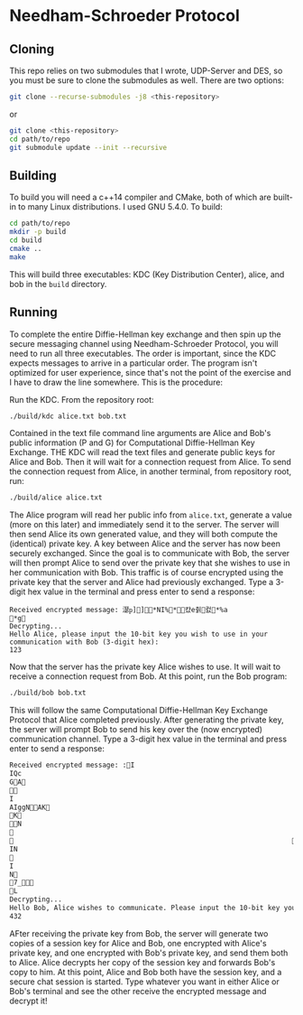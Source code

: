 # Needham-Schroeder Protocol

## Cloning
This repo relies on two submodules that I wrote, UDP-Server and DES, so you must be sure to clone the submodules as well. There are two options:
```bash
git clone --recurse-submodules -j8 <this-repository>
```
or
```bash
git clone <this-repository>
cd path/to/repo
git submodule update --init --recursive
```

## Building
To build you will need a c++14 compiler and CMake, both of which are built-in to many Linux distributions. I used GNU 5.4.0. To build:
```bash
cd path/to/repo
mkdir -p build
cd build
cmake ..
make
```
This will build three executables: KDC (Key Distribution Center), alice, and bob in the `build` directory.

## Running
To complete the entire Diffie-Hellman key exchange and then spin up the secure messaging channel using Needham-Schroeder Protocol, you will need to run all three executables. The order is important, since the KDC expects messages to arrive in a particular order. The program isn't optimized for user experience, since that's not the point of the exercise and I have to draw the line somewhere. This is the procedure:

Run the KDC. From the repository root:
```bash
./build/kdc alice.txt bob.txt
```
Contained in the text file command line arguments are Alice and Bob's public information (P and G) for Computational Diffie-Hellman Key Exchange. THE KDC will read the text files and generate public keys for Alice and Bob. Then it will wait for a connection request from Alice. To send the connection request from Alice, in another terminal, from repository root, run:
```bash
./build/alice alice.txt
```
The Alice program will read her public info from `alice.txt`, generate a value (more on this later) and immediately send it to the server. The server will then send Alice its own generated value, and they will both compute the (identical) private key. A key between Alice and the server has now been securely exchanged. Since the goal is to communicate with Bob, the server will then prompt Alice to send over the private key that she wishes to use in her communication with Bob. This traffic is of course encrypted using the private key that the server and Alice had previously exchanged. Type a 3-digit hex value in the terminal and press enter to send a response:
```
Received encrypted message: 濏ҏ]񿻷]*NI%*񿻷컀e췱컰*%a
*g
Decrypting...
Hello Alice, please input the 10-bit key you wish to use in your communication with Bob (3-digit hex):
123
```

Now that the server has the private key Alice wishes to use. It will wait to receive a connection request from Bob. At this point, run the Bob program:
```bash
./build/bob bob.txt
```

This will follow the same Computational Diffie-Hellman Key Exchange Protocol that Alice completed previously. After generating the private key, the server will prompt Bob to send his key over the (now encrypted) communication channel. Type a 3-digit hex value in the terminal and press enter to send a response: 

```bash
Received encrypted message: :I
IQc
GA

I
AIggNAK
K
N

                                                                     
IN

I
N
7_
L
Decrypting...
Hello Bob, Alice wishes to communicate. Please input the 10-bit key you wish to use (3-digit hex):
432

```

AFter receiving the private key from Bob, the server will generate two copies of a session key for Alice and Bob, one encrypted with Alice's private key, and one encrypted with Bob's private key, and send them both to Alice. Alice decrypts her copy of the session key and forwards Bob's copy to him. At this point, Alice and Bob both have the session key, and a secure chat session is started. Type whatever you want in either Alice or Bob's terminal and see the other receive the encrypted message and decrypt it!
